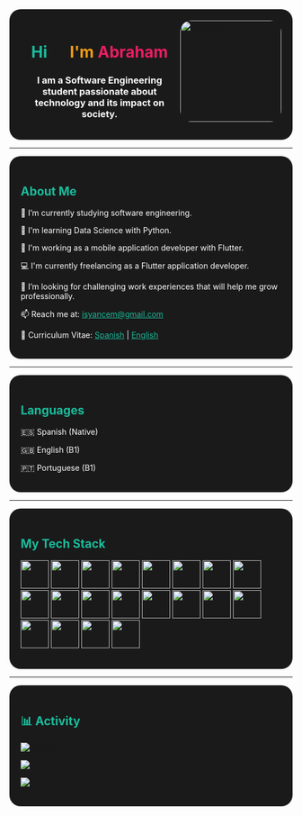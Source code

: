 <div id="header" style="background-color: #1a1a1a; padding: 20px; border-radius: 20px;">
  <img align="right" alt="coding.gif" style="border-radius:20px" src="https://media4.giphy.com/media/HscDLzkO8EOTmgkhQP/giphy.gif?cid=ecf05e47j7no0qquyx2bh6qy65svssq41jlpw71b9sujgzds&ep=v1_gifs_search&rid=giphy.gif&ct=g" width="180" />
  <h1 align="center"><span style="color: #1abc9c">Hi</span> 👋, <span style="color: #f39c12">I'm </span><span style="color: #e91e63">Abraham</span></h1>
  <h3 align="center" style="color: #ffffff;">I am a Software Engineering student passionate about technology and its impact on society.</h3>
</div>

---

<div style="background-color: #1a1a1a; padding: 20px; border-radius: 20px;">
  <h2 style="color: #1abc9c;">About Me</h2>
  <p style="color: #ffffff;">🔭 I’m currently studying software engineering.</p>
  <p style="color: #ffffff;">🌱 I'm learning Data Science with Python.</p>
  <p style="color: #ffffff;">📱 I'm working as a mobile application developer with Flutter.</p>
  <p style="color: #ffffff;">💻 I'm currently freelancing as a Flutter application developer.</p>
  <p style="color: #ffffff;">🤝 I’m looking for challenging work experiences that will help me grow professionally.</p>
  <p style="color: #ffffff;">📫 Reach me at: <a href="mailto:isyancem@gmail.com" style="color: #1abc9c;">isyancem@gmail.com</a></p>
  <p style="color: #ffffff;">📄 Curriculum Vitae: <a href="https://drive.google.com/file/d/1SH8MlOpJIWpa7bp47eoknQ9bhjTCjAf9/view?usp=sharing" target="_blank" style="color: #1abc9c;">Spanish</a> | <a href="https://drive.google.com/file/d/1izSBShSMhhhu-s5hg_RQWG3jLVZczCSC/view?usp=sharing" target="_blank" style="color: #1abc9c;">English</a></p>
</div>

---

<div style="background-color: #1a1a1a; padding: 20px; border-radius: 20px;">
  <h2 style="color: #1abc9c;">Languages</h2>
  <p style="color: #ffffff;">🇪🇸 Spanish (Native)</p>
  <p style="color: #ffffff;">🇬🇧 English (B1)</p>
  <p style="color: #ffffff;">🇵🇹 Portuguese (B1)</p>
</div>

---

<div style="background-color: #1a1a1a; padding: 20px; border-radius: 20px;">
  <h2 style="color: #1abc9c;">My Tech Stack</h2>
  <p>
    <img src="https://cdn.jsdelivr.net/gh/devicons/devicon/icons/html5/html5-original-wordmark.svg" width="50" height="50"/>
    <img src="https://cdn.jsdelivr.net/gh/devicons/devicon/icons/css3/css3-original-wordmark.svg" width="50" height="50"/>
    <img src="https://cdn.jsdelivr.net/gh/devicons/devicon/icons/javascript/javascript-original.svg" width="50" height="50"/>
    <img src="https://cdn.jsdelivr.net/gh/devicons/devicon/icons/react/react-original-wordmark.svg" width="50" height="50"/>
    <img src="https://cdn.jsdelivr.net/gh/devicons/devicon/icons/php/php-original.svg" width="50" height="50"/>
    <img src="https://cdn.jsdelivr.net/gh/devicons/devicon/icons/laravel/laravel-original.svg" width="50" height="50"/>
    <img src="https://cdn.jsdelivr.net/gh/devicons/devicon/icons/codeigniter/codeigniter-plain-wordmark.svg" width="50" height="50"/>
    <img src="https://cdn.jsdelivr.net/gh/devicons/devicon/icons/python/python-original-wordmark.svg" width="50" height="50"/>
    <img src="https://cdn.jsdelivr.net/gh/devicons/devicon/icons/fastapi/fastapi-original.svg" width="50" height="50"/>
    <img src="https://cdn.jsdelivr.net/gh/devicons/devicon/icons/dart/dart-original.svg" width="50" height="50"/>
    <img src="https://cdn.jsdelivr.net/gh/devicons/devicon/icons/flutter/flutter-original.svg" width="50" height="50"/>
    <img src="https://cdn.jsdelivr.net/gh/devicons/devicon/icons/mongodb/mongodb-original-wordmark.svg" width="50" height="50"/>
    <img src="https://cdn.jsdelivr.net/gh/devicons/devicon/icons/mysql/mysql-original-wordmark.svg" width="50" height="50"/>
    <img src="https://cdn.jsdelivr.net/gh/devicons/devicon/icons/vscode/vscode-original-wordmark.svg" width="50" height="50"/>
    <img src="https://cdn.jsdelivr.net/gh/devicons/devicon/icons/visualstudio/visualstudio-original.svg" width="50" height="50"/>
    <img src="https://cdn.jsdelivr.net/gh/devicons/devicon/icons/unity/unity-original.svg" width="50" height="50"/>
    <img src="https://cdn.jsdelivr.net/gh/devicons/devicon/icons/git/git-original.svg" width="50" height="50"/>
    <img src="https://cdn.jsdelivr.net/gh/devicons/devicon/icons/github/github-original-wordmark.svg" width="50" height="50"/>
    <img src="https://cdn.jsdelivr.net/gh/devicons/devicon/icons/postman/postman-original.svg" width="50" height="50"/>
    <img src="https://cdn.jsdelivr.net/gh/devicons/devicon/icons/figma/figma-original.svg" width="50" height="50"/>                                             
  </p>
</div>

---

<div style="background-color: #1a1a1a; padding: 20px; border-radius: 20px;">
  <h2 style="color: #1abc9c;">📊 Activity</h2>
  <p>
    <img src="https://github-readme-activity-graph.vercel.app/graph?username=isyancem&custom_title=Last%2031%20Days&theme=github-dark&area=true&hide_border=false&bg_color=1a1a1a&title_color=1abc9c&text_color=ffffff&hide_border=false&border_color=1abc9c" alt="Activity Graph"/>
  </p>
  <p>
    <img src="https://github-readme-stats.vercel.app/api/top-langs/?username=isyancem&layout=compact&custom_title=Lo%20que%20m%C3%A1s%20uso%20&hide_title=false&langs_count=10&card_width=230&bg_color=1a1a1a&title_color=1abc9c&text_color=ffffff&hide_border=false&border_color=1abc9c&line_height=20" alt="Top Languages"/>
  </p>
  <p>
    <img src="http://github-readme-streak-stats.herokuapp.com?user=isyancem&theme=dark&hide_border=true&background=1a1a1a&dates=1abc9c&ring=1abc9c&sideNums=ffffff&currStreakLabel=1abc9c&currStreakNum=ffffff&fire=ff6247&sideLabels=ffffff" alt="Streak Stats"/>
  </p>
</div>
